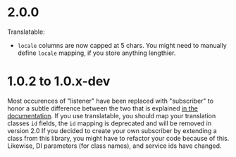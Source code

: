 # 2.0.0

Translatable:
* `locale` columns are now capped at 5 chars. You might need to manually define
  `locale` mapping, if you store anything lengthier.

# 1.0.2 to 1.0.x-dev

Most occurences of "listener" have been replaced with "subscriber" to honor a
subtle difference between the two that is explained
[in the documentation](http://doctrine-orm.readthedocs.org/en/latest/reference/events.html#listening-and-subscribing-to-lifecycle-events).
If you use translatable, you should map your translation classes `id` fields,
the `id` mapping is deprecated and will be removed in version 2.0
If you decided to create your own subscriber by extending a class from this library,
you might have to refactor your code because of this.
Likewise, DI parameters (for class names), and service ids have changed.
